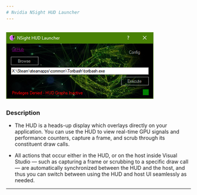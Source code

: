 ```yaml
---
# Nvidia NSight HUD Launcher
---
```

![preview](preview.png)
---
### Description
- The HUD is a heads-up display which overlays directly on your application. You can use the HUD to view real-time GPU signals and performance counters, capture a frame, and scrub through its constituent draw calls.

- All actions that occur either in the HUD, or on the host inside Visual Studio — such as capturing a frame or scrubbing to a specific draw call — are automatically synchronized between the HUD and the host, and thus you can switch between using the HUD and host UI seamlessly as needed.

---